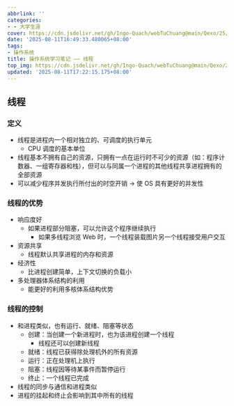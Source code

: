 ```yaml
---
abbrlink: ''
categories:
- - 大学生涯
cover: https://cdn.jsdelivr.net/gh/Ingo-Quach/webTuChuang@main/Qexo/25/8/OS线程_8c840853a3df560e3ea823d11cad298e.jpg
date: '2025-08-11T16:49:33.480065+08:00'
tags:
- 操作系统
title: 操作系统学习笔记 —— 线程
top_img: https://cdn.jsdelivr.net/gh/Ingo-Quach/webTuChuang@main/Qexo/25/8/OS线程_8c840853a3df560e3ea823d11cad298e.jpg
updated: '2025-08-11T17:22:15.175+08:00'
---
```

## 线程

### 定义

* 线程是进程内一个相对独立的、可调度的执行单元
  * CPU 调度的基本单位
* 线程基本不拥有自己的资源，只拥有一点在运行时不可少的资源（如：程序计数器、一组寄存器和栈），但可以与同属一个进程的其他线程共享进程拥有的全部资源
* 可以减少程序并发执行所付出的时空开销 -> 使 OS 具有更好的并发性

### 线程的优势

* 响应度好
  * 如果进程部分阻塞，可以允许这个程序继续执行
    * 如果多线程浏览 Web 时，一个线程装载图片另一个线程接受用户交互
* 资源共享
  * 线程默认共享进程的内存和资源
* 经济性
  * 比进程创建简单，上下文切换的负载小
* 多处理器体系结构的利用
  * 能更好的利用多核体系结构优势

### 线程的控制

* 和进程类似，也有运行、就绪、阻塞等状态
  * 创建：当创建一个新进程时，也为该进程创建一个线程
    * 线程还可以创建新线程
  * 就绪：线程已获得除处理机外的所有资源
  * 运行：正在处理机上执行
  * 阻塞：线程因等待某事件而暂停运行
  * 终止：一个线程已完成
* 线程的同步与通信和进程类似
* 进程的挂起和终止会影响到其中所有的线程
